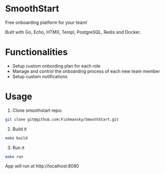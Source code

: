 # SmoothStart

Free onboarding platform for your team!

Built with Go, Echo, HTMX, Templ, PostgreSQL, Redis and Docker.

# Functionalities

- Setup custom onbording plan for each role
- Manage and control the onboarding process of each new team member
- Setup custom notifications

# Usage

1. Clone smoothstart repo:
```bash
git clone git@github.com:Fishmansky/SmoothStart.git
```
2. Build it
```bash
make build
```
3. Run it
```bash
make run
```

App will run at http://localhost:8080
